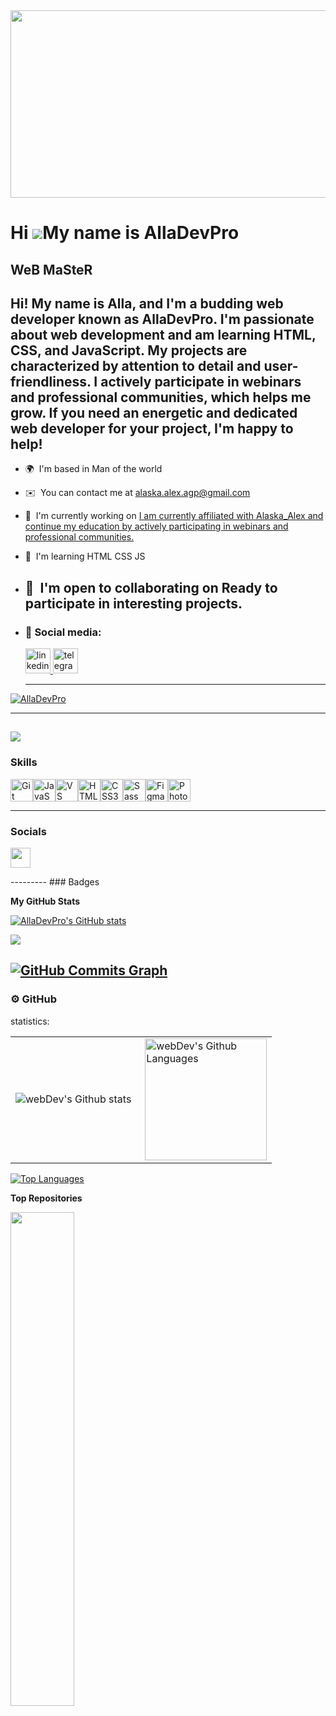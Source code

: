 <div align="center">
  <img height="300" width="600" src="https://user-images.githubusercontent.com/74038190/225813708-98b745f2-7d22-48cf-9150-083f1b00d6c9.gif"  />
</div>

Hi ![](https://user-images.githubusercontent.com/18350557/176309783-0785949b-9127-417c-8b55-ab5a4333674e.gif)My name is AllaDevPro
==================================================================================================================================

WeB MaSteR
----------

Hi! My name is Alla, and I'm a budding web developer known as AllaDevPro. I'm passionate about web development and am learning HTML, CSS, and JavaScript. My projects are characterized by attention to detail and user-friendliness. I actively participate in webinars and professional communities, which helps me grow. If you need an energetic and dedicated web developer for your project, I'm happy to help!
-----------
* 🌍  I'm based in Man of the world
* ✉️  You can contact me at [alaska.alex.agp@gmail.com](mailto:alaska.alex.agp@gmail.com)
* 🚀  I'm currently working on [I am currently affiliated with Alaska\_Alex and continue my education by actively participating in webinars and professional communities.](http://aласкаалекс.рф)
* 🧠  I'm learning HTML CSS JS
* 🤝  I'm open to collaborating on Ready to participate in interesting projects.
  --------
* ### 🤝 Social media:

  <div id="badges">
    <a href="https://www.linkedin.com/in/aleksey-malankin-0b083926a/" target="_blank">
      <img src="https://cdn-icons-png.flaticon.com/512/2504/2504799.png" width="40" height="40" alt="linkedin" />
    </a>
    <a href="https://t.me/Alaska_alex_agp" target="_blank">
      <img src="https://cdn-icons-png.flaticon.com/512/2111/2111646.png" width="40" height="40" alt="telegram group" />
    </a>
  </div>

  ---


<p align="left"> <a href="https://github.com/ryo-ma/github-profile-trophy"><img src="https://github-profile-trophy.vercel.app/?username=AllaDevPro" alt="AllaDevPro" /></a> </p>

---

<a href="https://www.github.com/AllaDevPro" target="_blank" rel="noreferrer"><img
src="https://img.shields.io/github/followers/AllaDevPro?logo=github&style=for-the-badge&color=0891b2&labelColor=1c1917" /></a>
-------
### Skills


<p align="left">
<a href="https://git-scm.com/" target="_blank" rel="noreferrer"><img src="https://raw.githubusercontent.com/danielcranney/readme-generator/main/public/icons/skills/git-colored.svg" width="36" height="36" alt="Git" /></a><a href="https://developer.mozilla.org/en-US/docs/Web/JavaScript" target="_blank" rel="noreferrer"><img src="https://raw.githubusercontent.com/danielcranney/readme-generator/main/public/icons/skills/javascript-colored.svg" width="36" height="36" alt="JavaScript" /></a><a href="https://code.visualstudio.com/" target="_blank" rel="noreferrer"><img src="https://raw.githubusercontent.com/danielcranney/readme-generator/main/public/icons/skills/visualstudiocode.svg" width="36" height="36" alt="VS Code" /></a><a href="https://developer.mozilla.org/en-US/docs/Glossary/HTML5" target="_blank" rel="noreferrer"><img src="https://raw.githubusercontent.com/danielcranney/readme-generator/main/public/icons/skills/html5-colored.svg" width="36" height="36" alt="HTML5" /></a><a href="https://www.w3.org/TR/CSS/#css" target="_blank" rel="noreferrer"><img src="https://raw.githubusercontent.com/danielcranney/readme-generator/main/public/icons/skills/css3-colored.svg" width="36" height="36" alt="CSS3" /></a><a href="https://sass-lang.com/" target="_blank" rel="noreferrer"><img src="https://raw.githubusercontent.com/danielcranney/readme-generator/main/public/icons/skills/sass-colored.svg" width="36" height="36" alt="Sass" /></a><a href="https://www.figma.com/" target="_blank" rel="noreferrer"><img src="https://raw.githubusercontent.com/danielcranney/readme-generator/main/public/icons/skills/figma-colored.svg" width="36" height="36" alt="Figma" /></a><a href="https://www.adobe.com/uk/products/photoshop.html" target="_blank" rel="noreferrer"><img src="https://raw.githubusercontent.com/danielcranney/readme-generator/main/public/icons/skills/photoshop-colored-dark.svg" width="36" height="36" alt="Photoshop" /></a>
</p>

----------
### Socials

<p align="left"> <a href="https://www.github.com/AllaDevPro" target="_blank" rel="noreferrer"> <picture> <source media="(prefers-color-scheme: dark)" srcset="https://raw.githubusercontent.com/danielcranney/readme-generator/main/public/icons/socials/github-dark.svg" /> <source media="(prefers-color-scheme: light)" srcset="https://raw.githubusercontent.com/danielcranney/readme-generator/main/public/icons/socials/github.svg" /> <img src="https://raw.githubusercontent.com/danielcranney/readme-generator/main/public/icons/socials/github.svg" width="32" height="32" /> </picture> </a></p>
---------
### Badges

<b>My GitHub Stats</b>

<a href="http://www.github.com/AllaDevPro"><img src="https://github-readme-stats.vercel.app/api?username=AllaDevPro&show_icons=true&hide=&count_private=true&title_color=0891b2&text_color=ffffff&icon_color=0891b2&bg_color=1c1917&hide_border=true&show_icons=true" alt="AllaDevPro's GitHub stats" /></a>

<a href="http://www.github.com/AllaDevPro"><img src="https://github-readme-streak-stats.herokuapp.com/?user=AllaDevPro&stroke=ffffff&background=1c1917&ring=0891b2&fire=0891b2&currStreakNum=ffffff&currStreakLabel=0891b2&sideNums=ffffff&sideLabels=ffffff&dates=ffffff&hide_border=true" /></a>

<a href="http://www.github.com/AllaDevPro"><img src="https://github-readme-activity-graph.cyclic.app/graph?username=AllaDevPro&bg_color=1c1917&color=ffffff&line=0891b2&point=ffffff&area_color=1c1917&area=true&hide_border=true&custom_title=GitHub%20Commits%20Graph" alt="GitHub Commits Graph" /></a>
--------
### ⚙️ GitHub 
statistics:

<table>
  <tr>
    <td>
      <img align="left" src="http://github-readme-streak-stats.herokuapp.com?user=AllaDevPro&theme=dark&background=000000" alt="webDev's Github stats" />
    </td>
    <td>
      <img height="195px" align="right" alt="webDev's Github Languages" src="https://github-readme-stats-sigma-five.vercel.app/api/top-langs/?username=AllaDevPro&layout=compact&theme=vision-friendly-dark" />
    </td>
  </tr>
</table>

<a href="https://github.com/AllaDevPro" align="left"><img src="https://github-readme-stats.vercel.app/api/top-langs/?username=AllaDevPro&langs_count=10&title_color=0891b2&text_color=ffffff&icon_color=0891b2&bg_color=1c1917&hide_border=true&locale=en&custom_title=Top%20%Languages" alt="Top Languages" /></a>

<b>Top Repositories</b>

<div width="100%" align="center"><a href="https://github.com/AllaDevPro/МY" align="left"><img align="left" width="45%" src="https://github-readme-stats.vercel.app/api/pin/?username=AllaDevPro&repo=МY&title_color=0891b2&text_color=ffffff&icon_color=0891b2&bg_color=1c1917&hide_border=true&locale=en" /></a></div><br /><br /><br /><br /><br /><br /><br />
